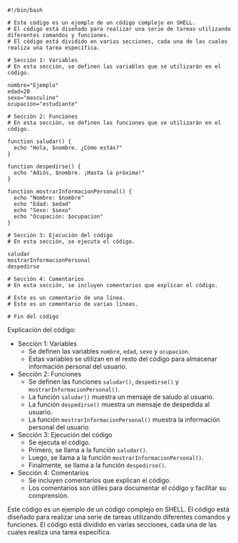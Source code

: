 ```shell
#!/bin/bash

# Este código es un ejemplo de un código complejo en SHELL.
# El código está diseñado para realizar una serie de tareas utilizando diferentes comandos y funciones.
# El código está dividido en varias secciones, cada una de las cuales realiza una tarea específica.

# Sección 1: Variables
# En esta sección, se definen las variables que se utilizarán en el código.

nombre="Ejemplo"
edad=20
sexo="masculino"
ocupacion="estudiante"

# Sección 2: Funciones
# En esta sección, se definen las funciones que se utilizarán en el código.

function saludar() {
  echo "Hola, $nombre. ¿Cómo estás?"
}

function despedirse() {
  echo "Adiós, $nombre. ¡Hasta la próxima!"
}

function mostrarInformacionPersonal() {
  echo "Nombre: $nombre"
  echo "Edad: $edad"
  echo "Sexo: $sexo"
  echo "Ocupación: $ocupacion"
}

# Sección 3: Ejecución del código
# En esta sección, se ejecuta el código.

saludar
mostrarInformacionPersonal
despedirse

# Sección 4: Comentarios
# En esta sección, se incluyen comentarios que explican el código.

# Este es un comentario de una línea.
# Este es un comentario de varias líneas.

# Fin del código
```

Explicación del código:

* Sección 1: Variables
    * Se definen las variables `nombre`, `edad`, `sexo` y `ocupacion`.
    * Estas variables se utilizan en el resto del código para almacenar información personal del usuario.
* Sección 2: Funciones
    * Se definen las funciones `saludar()`, `despedirse()` y `mostrarInformacionPersonal()`.
    * La función `saludar()` muestra un mensaje de saludo al usuario.
    * La función `despedirse()` muestra un mensaje de despedida al usuario.
    * La función `mostrarInformacionPersonal()` muestra la información personal del usuario.
* Sección 3: Ejecución del código
    * Se ejecuta el código.
    * Primero, se llama a la función `saludar()`.
    * Luego, se llama a la función `mostrarInformacionPersonal()`.
    * Finalmente, se llama a la función `despedirse()`.
* Sección 4: Comentarios
    * Se incluyen comentarios que explican el código.
    * Los comentarios son útiles para documentar el código y facilitar su comprensión.

Este código es un ejemplo de un código complejo en SHELL. El código está diseñado para realizar una serie de tareas utilizando diferentes comandos y funciones. El código está dividido en varias secciones, cada una de las cuales realiza una tarea específica.